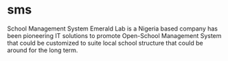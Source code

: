 # sms
School Management System Emerald Lab is a Nigeria based company has been pioneering IT solutions to promote Open-School Management System that could be customized to suite local school structure that could be around for the long term.
